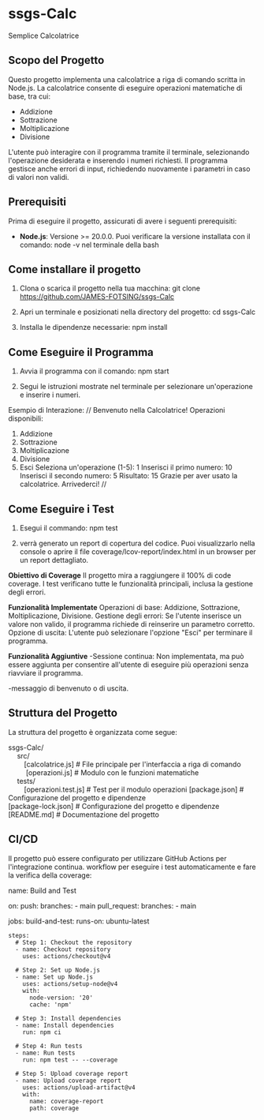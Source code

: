 # ssgs-Calc

Semplice Calcolatrice

## Scopo del Progetto

Questo progetto implementa una calcolatrice a riga di comando scritta in Node.js. La calcolatrice consente di eseguire operazioni matematiche di base, tra cui:

- Addizione
- Sottrazione
- Moltiplicazione
- Divisione

L'utente può interagire con il programma tramite il terminale, selezionando l'operazione desiderata e inserendo i numeri richiesti. Il programma gestisce anche errori di input, richiedendo nuovamente i parametri in caso di valori non validi.

## Prerequisiti

Prima di eseguire il progetto, assicurati di avere i seguenti prerequisiti:

- **Node.js**: Versione >= 20.0.0. Puoi verificare la versione installata con il comando: node -v nel terminale della bash

## Come installare il progetto
1. Clona o scarica il progetto nella tua macchina:
    git clone https://github.com/JAMES-FOTSING/ssgs-Calc

2. Apri un terminale e posizionati nella directory del progetto:
    cd ssgs-Calc

3. Installa le dipendenze necessarie:
    npm install

## Come Eseguire il Programma
1. Avvia il programma con il comando:
    npm start

2. Segui le istruzioni mostrate nel terminale per selezionare un'operazione e inserire i numeri.

Esempio di Interazione:
//
Benvenuto nella Calcolatrice!
Operazioni disponibili:
1. Addizione
2. Sottrazione
3. Moltiplicazione
4. Divisione
5. Esci
Seleziona un'operazione (1-5): 1
Inserisci il primo numero: 10
Inserisci il secondo numero: 5
Risultato: 15
Grazie per aver usato la calcolatrice. Arrivederci!
//

## Come Eseguire i Test

1. Esegui il commando:
    npm test

2. verrà generato un report di copertura del codice. Puoi visualizzarlo nella console o aprire il file coverage/lcov-report/index.html in un browser per un report dettagliato.

**Obiettivo di Coverage**
Il progetto mira a raggiungere il 100% di code coverage. I test verificano tutte le funzionalità principali, inclusa la gestione degli errori.

**Funzionalità Implementate**
Operazioni di base: Addizione, Sottrazione, Moltiplicazione, Divisione.
Gestione degli errori: Se l'utente inserisce un valore non valido, il programma richiede di reinserire un parametro corretto.
Opzione di uscita: L'utente può selezionare l'opzione "Esci" per terminare il programma.


**Funzionalità Aggiuntive**
-Sessione continua: Non implementata, ma può essere aggiunta per consentire all'utente di eseguire più operazioni senza riavviare il programma.

-messaggio di benvenuto o di uscita.

## Struttura del Progetto
La struttura del progetto è organizzata come segue:     

ssgs-Calc/    
&emsp; src/ <br>
&emsp;&emsp;  [calcolatrice.js]   # File principale per l'interfaccia a riga di comando <br>
&emsp; &emsp; [operazioni.js]     # Modulo con le funzioni matematiche<br>
&emsp; tests/<br>
&emsp;&emsp;  [operazioni.test.js] # Test per il modulo operazioni
[package.json]         # Configurazione del progetto e dipendenze    
[package-lock.json]    # Configurazione del progetto e dipendenze    
[README.md]            # Documentazione del progetto

## CI/CD
Il progetto può essere configurato per utilizzare GitHub Actions per l'integrazione continua. workflow per eseguire i test automaticamente e fare la verifica della coverage:

name: Build and Test

on:
  push:
    branches:
      - main
  pull_request:
    branches:
      - main

jobs:
  build-and-test:
    runs-on: ubuntu-latest

    steps:
      # Step 1: Checkout the repository
      - name: Checkout repository
        uses: actions/checkout@v4

      # Step 2: Set up Node.js
      - name: Set up Node.js
        uses: actions/setup-node@v4
        with:
          node-version: '20'
          cache: 'npm'

      # Step 3: Install dependencies
      - name: Install dependencies
        run: npm ci

      # Step 4: Run tests
      - name: Run tests
        run: npm test -- --coverage

      # Step 5: Upload coverage report
      - name: Upload coverage report
        uses: actions/upload-artifact@v4
        with:
          name: coverage-report
          path: coverage
